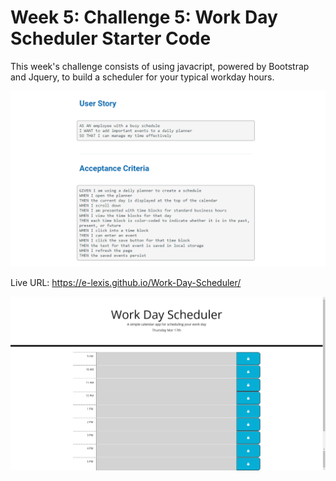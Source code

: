 # Week 5: Challenge 5: Work Day Scheduler Starter Code

This week's challenge consists of using javacript, powered by Bootstrap and Jquery, to build a scheduler for your typical workday hours.

![User Story and Acceptance Criteria](./userstory.png)

Live URL: https://e-lexis.github.io/Work-Day-Scheduler/

![Site Capture](./capture.png)
